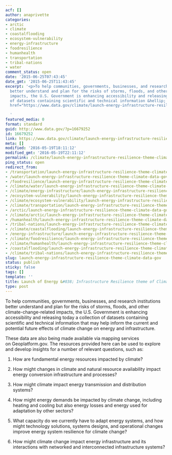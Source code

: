 ```yaml
---
acf: []
author: anaprivette
categories:
- arctic
- climate
- coastalflooding
- ecosystem-vulnerability
- energy-infrastructure
- foodresilience
- humanhealth
- transportation
- tribal-nations
- water
comment_status: open
date: '2015-06-25T07:43:45'
date_gmt: '2015-06-25T11:43:45'
excerpt: '<p>To help communities, governments, businesses, and research institutions
  better understand and plan for the risks of storms, floods, and other climate-change-related
  impacts, the U.S. Government is enhancing accessibility and releasing today a collection
  of datasets containing scientific and technical information &hellip; <a aria-describedby="post-title-16679252"
  href="https://www.data.gov/climate/launch-energy-infrastructure-resilience-theme-climate-data-gov/">Continued</a></p>

  '
featured_media: 0
format: standard
guid: http://www.data.gov/?p=16679252
id: 16679252
link: https://www.data.gov/climate/launch-energy-infrastructure-resilience-theme-climate-data-gov/
meta: []
modified: '2016-05-19T18:11:12'
modified_gmt: '2016-05-19T22:11:12'
permalink: /climate/launch-energy-infrastructure-resilience-theme-climate-data-gov/
ping_status: open
redirect_from:
- /transportation/launch-energy-infrastructure-resilience-theme-climate-data-gov/
- /water/launch-energy-infrastructure-resilience-theme-climate-data-gov/
- /foodresilience/launch-energy-infrastructure-resilience-theme-climate-data-gov/
- /climate/water/launch-energy-infrastructure-resilience-theme-climate-data-gov/
- /climate/energy-infrastructure/launch-energy-infrastructure-resilience-theme-climate-data-gov/
- /ecosystem-vulnerability/launch-energy-infrastructure-resilience-theme-climate-data-gov/
- /climate/ecosystem-vulnerability/launch-energy-infrastructure-resilience-theme-climate-data-gov/
- /climate/transportation/launch-energy-infrastructure-resilience-theme-climate-data-gov/
- /arctic/launch-energy-infrastructure-resilience-theme-climate-data-gov/
- /climate/arctic/launch-energy-infrastructure-resilience-theme-climate-data-gov/
- /humanhealth/launch-energy-infrastructure-resilience-theme-climate-data-gov/
- /tribal-nations/launch-energy-infrastructure-resilience-theme-climate-data-gov/
- /climate/coastalflooding/launch-energy-infrastructure-resilience-theme-climate-data-gov/
- /energy-infrastructure/launch-energy-infrastructure-resilience-theme-climate-data-gov/
- /climate/foodresilience/launch-energy-infrastructure-resilience-theme-climate-data-gov/
- /climate/humanhealth/launch-energy-infrastructure-resilience-theme-climate-data-gov/
- /coastalflooding/launch-energy-infrastructure-resilience-theme-climate-data-gov/
- /climate/tribal-nations/launch-energy-infrastructure-resilience-theme-climate-data-gov/
slug: launch-energy-infrastructure-resilience-theme-climate-data-gov
status: publish
sticky: false
tags: []
template: ''
title: Launch of Energy &#038; Infrastructure Resilience theme of Climate.Data.Gov
type: post
---
```

To help communities, governments, businesses, and research institutions better understand and plan for the risks of storms, floods, and other climate-change-related impacts, the U.S. Government is enhancing accessibility and releasing today a collection of datasets containing scientific and technical information that may help inform the current and potential future effects of climate change on energy and infrastructure.


These data are also being made available via mapping services on Geoplatform.gov. The resources provided here can be used to explore and develop insights for a number of relevant questions, such as:


1) How are fundamental energy resources impacted by climate?


2) How might changes in climate and natural resource availability impact energy conversion infrastructure and processes?


3) How might climate impact energy transmission and distribution systems?


4) How might energy demands be impacted by climate change, including heating and cooling but also energy losses and energy used for adaptation by other sectors?


5) What capacity do we currently have to adapt energy systems, and how might technology solutions, systems designs, and operational changes improve energy system resilience for climate change?


6) How might climate change impact energy infrastructure and its interactions with networked and interconnected infrastructure systems?


